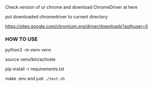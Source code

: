 Check version of ur chrome and download ChromeDriver at here

put downloaded chromedriver to current directory

https://sites.google.com/chromium.org/driver/downloads?authuser=0


### HOW TO USE


python3 -m venv venv

source venv/bin/activate

pip install -r requirements.txt

make .env and just ```./test.sh```
